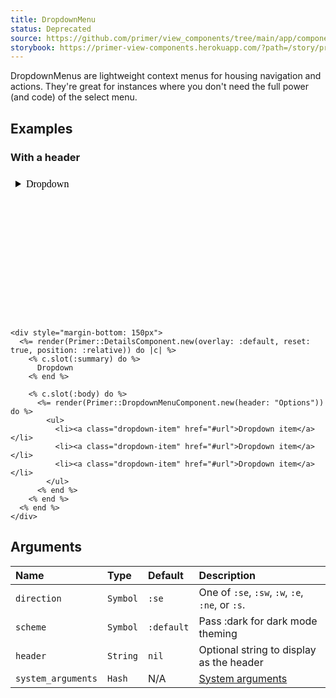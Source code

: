 ```yaml
---
title: DropdownMenu
status: Deprecated
source: https://github.com/primer/view_components/tree/main/app/components/primer/dropdown_menu_component.rb
storybook: https://primer-view-components.herokuapp.com/?path=/story/primer-dropdown-menu-component
---
```


<!-- Warning: AUTO-GENERATED file, do not edit. Add code comments to your Ruby instead <3 -->

DropdownMenus are lightweight context menus for housing navigation and actions.
They're great for instances where you don't need the full power (and code)
of the select menu.

## Examples

### With a header

<iframe style="width: 100%; border: 0px; height: 234px;" srcdoc="<html class='Box height-full p-3'><head><link href='https://unpkg.com/@primer/css/dist/primer.css' rel='stylesheet'></head><body><div style='margin-bottom: 150px'>  <details class='details-overlay details-reset position-relative'>  <summary role='button' type='button' class='btn '>    Dropdown</summary>  <div>    <details-menu role='menu' class='dropdown-menu dropdown-menu-se '>    <div class='dropdown-header'>      Options    </div>          <ul>          <li><a class='dropdown-item' href='#url'>Dropdown item</a></li>          <li><a class='dropdown-item' href='#url'>Dropdown item</a></li>          <li><a class='dropdown-item' href='#url'>Dropdown item</a></li>        </ul></details-menu></div></details></div></body></html>"></iframe>

```erb
<div style="margin-bottom: 150px">
  <%= render(Primer::DetailsComponent.new(overlay: :default, reset: true, position: :relative)) do |c| %>
    <% c.slot(:summary) do %>
      Dropdown
    <% end %>

    <% c.slot(:body) do %>
      <%= render(Primer::DropdownMenuComponent.new(header: "Options")) do %>
        <ul>
          <li><a class="dropdown-item" href="#url">Dropdown item</a></li>
          <li><a class="dropdown-item" href="#url">Dropdown item</a></li>
          <li><a class="dropdown-item" href="#url">Dropdown item</a></li>
        </ul>
      <% end %>
    <% end %>
  <% end %>
</div>
```

## Arguments

| Name | Type | Default | Description |
| :- | :- | :- | :- |
| `direction` | `Symbol` | `:se` | One of `:se`, `:sw`, `:w`, `:e`, `:ne`, or `:s`. |
| `scheme` | `Symbol` | `:default` | Pass :dark for dark mode theming |
| `header` | `String` | `nil` | Optional string to display as the header |
| `system_arguments` | `Hash` | N/A | [System arguments](/system-arguments) |
